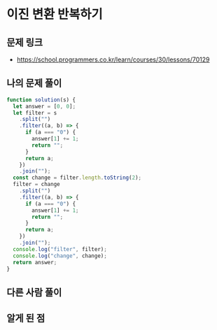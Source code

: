 # 이진 변환 반복하기

## 문제 링크

- https://school.programmers.co.kr/learn/courses/30/lessons/70129

## 나의 문제 풀이

```js
function solution(s) {
  let answer = [0, 0];
  let filter = s
    .split("")
    .filter((a, b) => {
      if (a === "0") {
        answer[1] += 1;
        return "";
      }
      return a;
    })
    .join("");
  const change = filter.length.toString(2);
  filter = change
    .split("")
    .filter((a, b) => {
      if (a === "0") {
        answer[1] += 1;
        return "";
      }
      return a;
    })
    .join("");
  console.log("filter", filter);
  console.log("change", change);
  return answer;
}
```

## 다른 사람 풀이

## 알게 된 점

